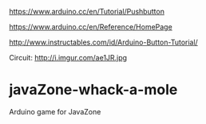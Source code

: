 https://www.arduino.cc/en/Tutorial/Pushbutton

https://www.arduino.cc/en/Reference/HomePage

http://www.instructables.com/id/Arduino-Button-Tutorial/

Circuit: http://i.imgur.com/ae1JR.jpg

# javaZone-whack-a-mole
Arduino game for JavaZone
